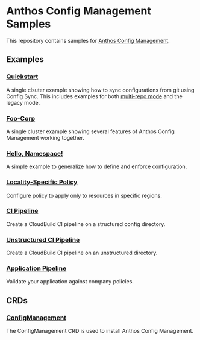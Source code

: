 Anthos Config Management Samples 
============

This repository contains samples for [Anthos Config Management][1].

## Examples

### [Quickstart](quickstart/)

A single clsuter example showing how to sync configurations from git using
Config Sync. This includes examples for both [multi-repo mode](https://cloud.google.com/kubernetes-engine/docs/add-on/config-sync/how-to/multi-repo)
and the legacy mode.

### [Foo-Corp](foo-corp/)

A single cluster example showing several features of Anthos Config Management
working together.

### [Hello, Namespace!](hello-namespace/)

A simple example to generalize how to define and enforce configuration.

### [Locality-Specific Policy](locality-specific-policy/)

Configure policy to apply only to resources in specific regions.

### [CI Pipeline](ci-pipeline/)

Create a CloudBuild CI pipeline on a structured config directory.

### [Unstructured CI Pipeline](ci-pipeline-unstructured/)

Create a CloudBuild CI pipeline on an unstructured directory.

### [Application Pipeline](ci-app/)

Validate your application against company policies.

## CRDs

### [ConfigManagement](crds/)

The ConfigManagement CRD is used to install Anthos Config Management.

[1]: https://cloud.google.com/anthos-config-management/
[2]: https://cloud.google.com/anthos-config-management/docs/overview/
